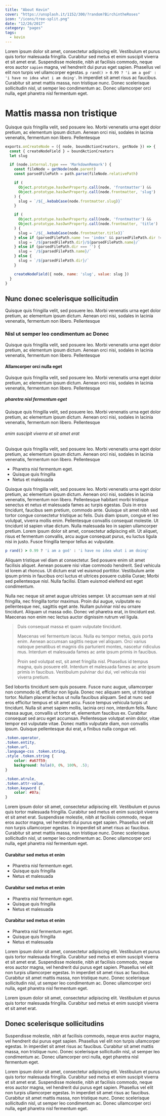 ```yaml
---
title: "About Kevin"
cover: "https://unsplash.it/1152/300/?random?BirchintheRoses"
icon: "/icons/tree-split.png"
date: "12/26/2017"
category: "pages"
tags:
  - kevin
---
```



Lorem ipsum dolor sit amet, consectetur adipiscing elit. Vestibulum et purus quis tortor malesuada fringilla. Curabitur sed metus et enim suscipit viverra et sit amet erat. Suspendisse molestie, nibh at facilisis commodo, neque eros auctor `sapien` magna, vel hendrerit dui purus eget sapien. Phasellus vel elit non turpis vel ullamcorper egestas. `p rand() > 0.99 ? 'i am a god' : 'i have no idea what i am doing'`.  In imperdiet sit amet risus ac faucibus. Curabitur sit amet mattis massa, non tristique nunc. Donec scelerisque sollicitudin nisl, ut semper leo condimentum ac. Donec ullamcorper orci nulla, eget pharetra nisl fermentum eget.

# Mattis massa non tristique

Quisque quis fringilla velit, sed posuere leo. Morbi venenatis urna eget dolor pretium, ac elementum ipsum dictum. Aenean orci nisi, sodales in lacinia venenatis, fermentum non libero. Pellentesque

```js
exports.onCreateNode = ({ node, boundActionCreators, getNode }) => {
  const { createNodeField } = boundActionCreators
  let slug

  if (node.internal.type === 'MarkdownRemark') {
    const fileNode = getNode(node.parent)
    const parsedFilePath = path.parse(fileNode.relativePath)

    if (
      Object.prototype.hasOwnProperty.call(node, 'frontmatter') &&
      Object.prototype.hasOwnProperty.call(node.frontmatter, 'slug')
    ) {
      slug = `/${_.kebabCase(node.frontmatter.slug)}`
    }

    if (
      Object.prototype.hasOwnProperty.call(node, 'frontmatter') &&
      Object.prototype.hasOwnProperty.call(node.frontmatter, 'title')
    ) {
      slug = `/${_.kebabCase(node.frontmatter.title)}`
    } else if (parsedFilePath.name !== 'index' && parsedFilePath.dir !== '') {
      slug = `/${parsedFilePath.dir}/${parsedFilePath.name}/`
    } else if (parsedFilePath.dir === '') {
      slug = `/${parsedFilePath.name}/`
    } else {
      slug = `/${parsedFilePath.dir}/`
    }

    createNodeField({ node, name: 'slug', value: slug })
  }
}
```

## Nunc donec scelerisque sollicitudin

Quisque quis fringilla velit, sed posuere leo. Morbi venenatis urna eget dolor pretium, ac elementum ipsum dictum. Aenean orci nisi, sodales in lacinia venenatis, fermentum non libero. Pellentesque

### Nisl ut semper leo condimentum ac Donec

Quisque quis fringilla velit, sed posuere leo. Morbi venenatis urna eget dolor pretium, ac elementum ipsum dictum. Aenean orci nisi, sodales in lacinia venenatis, fermentum non libero. Pellentesque

#### Allamcorper orci nulla eget

Quisque quis fringilla velit, sed posuere leo. Morbi venenatis urna eget dolor pretium, ac elementum ipsum dictum. Aenean orci nisi, sodales in lacinia venenatis, fermentum non libero. Pellentesque

##### pharetra nisl fermentum eget

Quisque quis fringilla velit, sed posuere leo. Morbi venenatis urna eget dolor pretium, ac elementum ipsum dictum. Aenean orci nisi, sodales in lacinia venenatis, fermentum non libero. Pellentesque

###### enim suscipit viverra et sit amet erat

Quisque quis fringilla velit, sed posuere leo. Morbi venenatis urna eget dolor pretium, ac elementum ipsum dictum. Aenean orci nisi, sodales in lacinia venenatis, fermentum non libero. Pellentesque

* Pharetra nisl fermentum eget.
* Quisque quis fringilla
* Netus et malesuada

Quisque quis fringilla velit, sed posuere leo. Morbi venenatis urna eget dolor pretium, ac elementum ipsum dictum. Aenean orci nisi, sodales in lacinia venenatis, fermentum non libero. Pellentesque habitant morbi tristique senectus et netus et malesuada fames ac turpis egestas. Duis in eros tincidunt, faucibus sem pretium, commodo ante. Quisque sit amet nibh sed tortor congue consectetur tristique ac felis. Duis diam ipsum, congue et leo volutpat, viverra mollis enim. Pellentesque convallis consequat molestie. Ut tincidunt id sapien vitae dictum. Nulla malesuada leo in sapien ullamcorper pretium. Lorem ipsum dolor sit amet, consectetur adipiscing elit. Ut aliquet, risus et fermentum convallis, arcu augue consequat purus, eu luctus ligula nisi in justo. Fusce fringilla tempor tellus ac vulputate.

```ruby
p rand() > 0.99 ? 'i am a god' : 'i have no idea what i am doing'
```

Aliquam tristique vel diam at consectetur. Sed posuere enim sit amet facilisis aliquet. Aenean posuere nisi vitae commodo hendrerit. Sed vehicula id lorem at rhoncus. Ut dictum erat vel euismod porttitor. Vestibulum ante ipsum primis in faucibus orci luctus et ultrices posuere cubilia Curae; Morbi sed pellentesque nisl. Nulla facilisi. Etiam euismod eleifend est eget condimentum.

Nulla nec neque sit amet augue ultricies semper. Ut accumsan sem at nisl fringilla, nec fringilla tortor maximus. Proin dui augue, vulputate eu pellentesque nec, sagittis eget ante. Nullam pulvinar nisl eu ornare tincidunt. Aliquam ut massa odio. Donec vel pharetra erat, in tincidunt est. Maecenas non enim nec lectus auctor dignissim rutrum vel ligula.

> Duis consequat massa et quam vulputate tincidunt.
>
> Maecenas vel fermentum lacus. Nulla eu tempor metus, quis porta enim. Aenean accumsan sagittis neque vel aliquam. Orci varius natoque penatibus et magnis dis parturient montes, nascetur ridiculus mus. Interdum et malesuada fames ac ante ipsum primis in faucibus.
>
> Proin sed volutpat est, sit amet fringilla nisl. Phasellus id tempus magna, quis posuere elit. Interdum et malesuada fames ac ante ipsum primis in faucibus. Vestibulum pulvinar dui dui, vel vehicula nisi viverra pretium.

Sed lobortis tincidunt sem quis posuere. Fusce nunc augue, ullamcorper non commodo id, efficitur non ligula. Donec nec aliquam sem, ut tristique tortor. Nullam placerat lectus ut nulla faucibus aliquam. Sed at nunc sed eros efficitur tempus et sit amet arcu. Fusce tempus vehicula turpis ut tincidunt. Nulla sit amet sapien mollis, lacinia orci non, interdum felis. Nunc massa augue, convallis ut tortor et, elementum faucibus ex. Curabitur consequat sed arcu eget accumsan. Pellentesque volutpat enim dolor, vitae tempor est vulputate vitae. Donec mattis vulputate diam, non convallis ipsum. Quisque pellentesque dui erat, a finibus nulla congue vel.

```css
.token.operator,
.token.entity,
.token.url,
.language-css .token.string,
.style .token.string {
	color: #a67f59;
	background: hsla(0, 0%, 100%, .5);
}

.token.atrule,
.token.attr-value,
.token.keyword {
	color: #07a;
}
```
Lorem ipsum dolor sit amet, consectetur adipiscing elit. Vestibulum et purus quis tortor malesuada fringilla. Curabitur sed metus et enim suscipit viverra et sit amet erat. Suspendisse molestie, nibh at facilisis commodo, neque eros auctor magna, vel hendrerit dui purus eget sapien. Phasellus vel elit non turpis ullamcorper egestas. In imperdiet sit amet risus ac faucibus. Curabitur sit amet mattis massa, non tristique nunc. Donec scelerisque sollicitudin nisl, ut semper leo condimentum ac. Donec ullamcorper orci nulla, eget pharetra nisl fermentum eget.

#### Curabitur sed metus et enim

* Pharetra nisl fermentum eget.
* Quisque quis fringilla
* Netus et malesuada

#### Curabitur sed metus et enim

* Pharetra nisl fermentum eget.
* Quisque quis fringilla
* Netus et malesuada

#### Curabitur sed metus et enim

* Pharetra nisl fermentum eget.
* Quisque quis fringilla
* Netus et malesuada

Lorem ipsum dolor sit amet, consectetur adipiscing elit. Vestibulum et purus quis tortor malesuada fringilla. Curabitur sed metus et enim suscipit viverra et sit amet erat. Suspendisse molestie, nibh at facilisis commodo, neque eros auctor magna, vel hendrerit dui purus eget sapien. Phasellus vel elit non turpis ullamcorper egestas. In imperdiet sit amet risus ac faucibus. Curabitur sit amet mattis massa, non tristique nunc. Donec scelerisque sollicitudin nisl, ut semper leo condimentum ac. Donec ullamcorper orci nulla, eget pharetra nisl  fermentum eget.

Lorem ipsum dolor sit amet, consectetur adipiscing elit. Vestibulum et purus quis tortor malesuada fringilla. Curabitur sed metus et enim suscipit viverra et sit amet erat.

## Donec scelerisque sollicitudins

Suspendisse molestie, nibh at facilisis commodo, neque eros auctor magna, vel hendrerit dui purus eget sapien. Phasellus vel elit non turpis ullamcorper egestas. In imperdiet sit amet risus ac faucibus. Curabitur sit amet mattis massa, non tristique nunc. Donec scelerisque sollicitudin nisl, ut semper leo condimentum ac. Donec ullamcorper orci nulla, eget pharetra nisl fermentum eget.

Lorem ipsum dolor sit amet, consectetur adipiscing elit. Vestibulum et purus quis tortor malesuada fringilla. Curabitur sed metus et enim suscipit viverra et sit amet erat. Suspendisse molestie, nibh at facilisis commodo, neque eros auctor magna, vel hendrerit dui purus eget sapien. Phasellus vel elit non turpis ullamcorper egestas. In imperdiet sit amet risus ac faucibus. Curabitur sit amet mattis massa, non tristique nunc. Donec scelerisque sollicitudin nisl, ut semper leo condimentum ac. Donec ullamcorper orci nulla, eget pharetra nisl fermentum eget.
